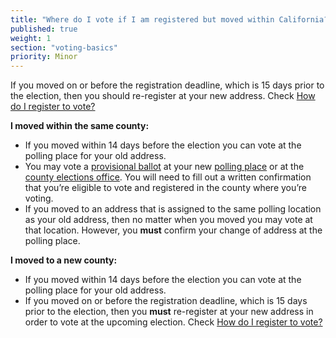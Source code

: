 ```yaml
---
title: "Where do I vote if I am registered but moved within California?"
published: true
weight: 1
section: "voting-basics"
priority: Minor
---
```




If you moved on or before the registration deadline, which is 15 days prior to the election, then you should re-register at your new address. Check [How do I register to vote?](#item-how-do-i-register-to-vote)  

**I moved within the same county:**  
- If you moved within 14 days before the election you can vote at the polling place for your old address.
- You may vote a [provisional ballot](#item-what-is-provisional-ballot) at your new [polling place](#section-my-polling-place) or at the [county elections office](#section-election-office-contact).
You will need to fill out a written confirmation that you’re eligible to vote and registered in the county where you’re voting.
- If you moved to an address that is assigned to the same polling location as your old address, then no matter when you moved you may vote at that location. However, you **must** confirm your change of address at the polling place. 

**I moved to a new county:**  
- If you moved within 14 days before the election you can vote at the polling place for your old address.
- If you moved on or before the registration deadline, which is 15 days prior to the election, then you **must** re-register at your new address in order to vote at the upcoming election. Check [How do I register to vote?](#item-how-do-i-register-to-vote)
